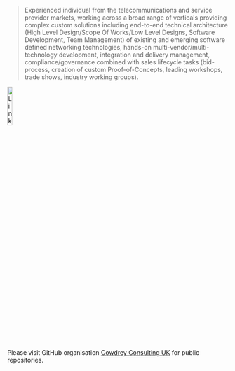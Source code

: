 > Experienced individual from the telecommunications and service provider markets, working across a broad range of verticals providing complex custom solutions including end-to-end technical architecture (High Level Design/Scope Of Works/Low Level Designs, Software Development, Team Management) of existing and emerging software defined networking technologies, hands-on multi-vendor/multi-technology development, integration and delivery management, compliance/governance combined with sales lifecycle tasks (bid-process, creation of custom Proof-of-Concepts, leading workshops, trade shows, industry working groups).

<a href="https://www.linkedin.com/in/leecowdrey/"><img align="center" alt="LinkedIn" height="15%" width="15%" src="https://www.edigitalagency.com.au/wp-content/uploads/Linkedin-logo-png.png"></a>

Please visit GitHub organisation <a href="https://github.com/Cowdrey-Consulting-UK">Cowdrey Consulting UK</a> for public repositories.

